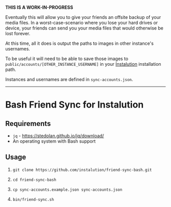 **THIS IS A WORK-IN-PROGRESS**

Eventually this will allow you to give your friends an offsite backup of your media files. In a worst-case-scenario where you lose your hard drives or device, your friends can send you your media files that would otherwise be lost forever.

At this time, all it does is output the paths to images in other instance's usernames.

To be useful it will need to be able to save those images to `public/accounts/[OTHER_INSTANCE_USERNAME]` in your [Instalution](https://github.com/instalution/frontend) installation path.

Instances and usernames are defined in `sync-accounts.json`.

---

# Bash Friend Sync for Instalution

## Requirements

- `jq` - https://stedolan.github.io/jq/download/
- An operating system with Bash support

## Usage

1) `git clone https://github.com/instalution/friend-sync-bash.git`

2) `cd friend-sync-bash`

3) `cp sync-accounts.example.json sync-accounts.json`

4) `bin/friend-sync.sh`
